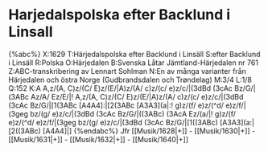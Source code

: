 # Harjedalspolska efter Backlund i Linsall

{%abc%}
X:1629
T:Härjedalspolska efter Backlund i Linsäll
S:efter Backlund i Linsäll
R:Polska
O:Härjedalen
B:Svenska Låtar Jämtland-Härjedalen nr 761
Z:ABC-transkribering av Lennart Sohlman
N:En av många varianter från Härjedalen och östra Norge (Gudbrandsdalen och Trøndelag)
M:3/4
L:1/8
Q:152
K:A
A,z/(A, C)z/(C/ E)z/(E/|A)z/(A/ c)z/(c/ e)z/c/|(3dBd (3cAc Bz/G/|(3ABc Az/A/ Ez/E/|!
A,z/(A, C)z/(C/ E)z/(E/|A)z/(A/ c)z/(c/ e)z/c/|(3dBd (3cAc Bz/G/|[1(3ABc [A4A4]:|[2(3ABc [A3A3](a|:!
g)z/(f/ e)z/(^d/ e)z/f/|(3geg bz/(g/ e)z/c/|(3dBd (3cAc Bz/G/|((3ABc) (3AcA Ez/(a/|!
g)z/(f/ e)z/(^d/ e)z/f/|(3geg bz/(g/ e)z/c/|(3dBd (3cAc Bz/G/|[1((3ABc) [A3A3](a:|[2((3ABc) [A4A4]|]
{%endabc%}
Jfr [[Musik/1628|+]] - [[Musik/1630|+]] - [[Musik/1631|+]] - [[Musik/1632|+]] - [[Musik/1640|+]]
